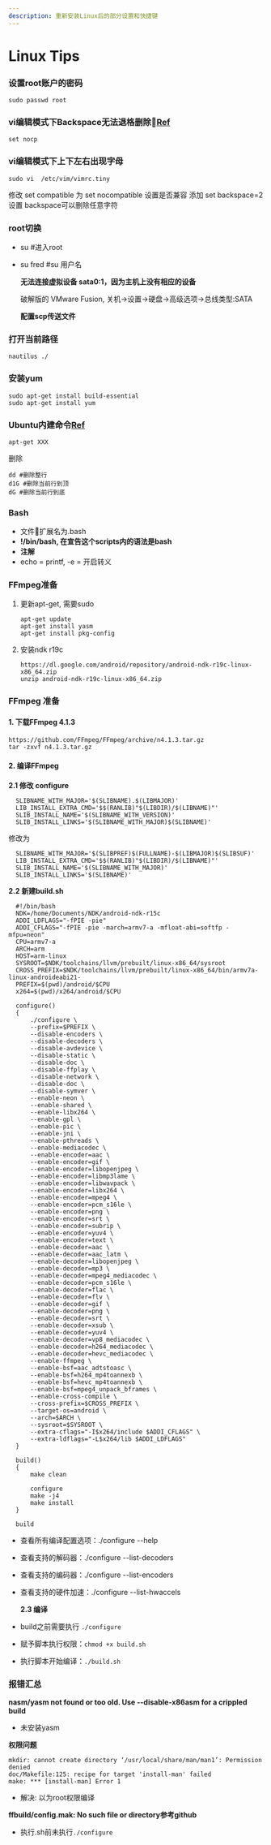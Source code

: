```yaml
---
description: 重新安装Linux后的部分设置和快捷键
---
```


# Linux Tips



### 设置root账户的密码

```text
sudo passwd root
```

### vi编辑模式下Backspace无法退格删除[Ref](https://blog.csdn.net/u011304490/article/details/81367490)

```text
set nocp
```

### vi编辑模式下上下左右出现字母

```text
sudo vi  /etc/vim/vimrc.tiny
```

修改 set compatible 为 set nocompatible 设置是否兼容 添加 set backspace=2 设置 backspace可以删除任意字符

### root切换

* su \#进入root
* su fred  \#su 用户名

  **无法连接虚拟设备 sata0:1，因为主机上没有相应的设备**

  破解版的 VMware Fusion, 关机-&gt;设置-&gt;硬盘-&gt;高级选项-&gt;总线类型:SATA

  **配置scp传送文件**

### 打开当前路径

```text
nautilus ./
```

### 安装yum

```text
sudo apt-get install build-essential
sudo apt-get install yum
```

### Ubuntu内建命令[Ref](https://blog.csdn.net/chenyoper/article/details/78260007)

```text
apt-get XXX
```

删除

```text
dd #删除整行
d1G #删除当前行到顶
dG #删除当前行到底
```

### Bash

* 文件扩展名为.bash
* **!/bin/bash, 在宣告这个scripts内的语法是bash**
* **注解**
* echo = printf, -e = 开启转义

### FFmpeg准备

1. 更新apt-get, 需要sudo

   ```text
   apt-get update
   apt-get install yasm
   apt-get install pkg-config
   ```

2. 安装ndk r19c

   ```text
   https://dl.google.com/android/repository/android-ndk-r19c-linux-x86_64.zip
   unzip android-ndk-r19c-linux-x86_64.zip
   ```

### FFmpeg 准备

#### 1. 下载FFmpeg 4.1.3

```text
https://github.com/FFmpeg/FFmpeg/archive/n4.1.3.tar.gz
tar -zxvf n4.1.3.tar.gz
```

#### 2. 编译FFmpeg

**2.1 修改 configure**

```text
  SLIBNAME_WITH_MAJOR='$(SLIBNAME).$(LIBMAJOR)'  
  LIB_INSTALL_EXTRA_CMD='$$(RANLIB)"$(LIBDIR)/$(LIBNAME)"'  
  SLIB_INSTALL_NAME='$(SLIBNAME_WITH_VERSION)'  
  SLIB_INSTALL_LINKS='$(SLIBNAME_WITH_MAJOR)$(SLIBNAME)'
```

修改为

```text
  SLIBNAME_WITH_MAJOR='$(SLIBPREF)$(FULLNAME)-$(LIBMAJOR)$(SLIBSUF)'  
  LIB_INSTALL_EXTRA_CMD='$$(RANLIB)"$(LIBDIR)/$(LIBNAME)"'  
  SLIB_INSTALL_NAME='$(SLIBNAME_WITH_MAJOR)'  
  SLIB_INSTALL_LINKS='$(SLIBNAME)'
```

**2.2 新建build.sh**

```text
  #!/bin/bash
  NDK=/home/Documents/NDK/android-ndk-r15c
  ADDI_LDFLAGS="-fPIE -pie"
  ADDI_CFLAGS="-fPIE -pie -march=armv7-a -mfloat-abi=softfp -mfpu=neon"
  CPU=armv7-a
  ARCH=arm
  HOST=arm-linux
  SYSROOT=$NDK/toolchains/llvm/prebuilt/linux-x86_64/sysroot
  CROSS_PREFIX=$NDK/toolchains/llvm/prebuilt/linux-x86_64/bin/armv7a-linux-androideabi21-
  PREFIX=$(pwd)/android/$CPU
  x264=$(pwd)/x264/android/$CPU

  configure()
  {
      ./configure \
      --prefix=$PREFIX \
      --disable-encoders \
      --disable-decoders \
      --disable-avdevice \
      --disable-static \
      --disable-doc \
      --disable-ffplay \
      --disable-network \
      --disable-doc \
      --disable-symver \
      --enable-neon \
      --enable-shared \
      --enable-libx264 \
      --enable-gpl \
      --enable-pic \
      --enable-jni \
      --enable-pthreads \
      --enable-mediacodec \
      --enable-encoder=aac \
      --enable-encoder=gif \
      --enable-encoder=libopenjpeg \
      --enable-encoder=libmp3lame \
      --enable-encoder=libwavpack \
      --enable-encoder=libx264 \
      --enable-encoder=mpeg4 \
      --enable-encoder=pcm_s16le \
      --enable-encoder=png \
      --enable-encoder=srt \
      --enable-encoder=subrip \
      --enable-encoder=yuv4 \
      --enable-encoder=text \
      --enable-decoder=aac \
      --enable-decoder=aac_latm \
      --enable-decoder=libopenjpeg \
      --enable-decoder=mp3 \
      --enable-decoder=mpeg4_mediacodec \
      --enable-decoder=pcm_s16le \
      --enable-decoder=flac \
      --enable-decoder=flv \
      --enable-decoder=gif \
      --enable-decoder=png \
      --enable-decoder=srt \
      --enable-decoder=xsub \
      --enable-decoder=yuv4 \
      --enable-decoder=vp8_mediacodec \
      --enable-decoder=h264_mediacodec \
      --enable-decoder=hevc_mediacodec \
      --enable-ffmpeg \
      --enable-bsf=aac_adtstoasc \
      --enable-bsf=h264_mp4toannexb \
      --enable-bsf=hevc_mp4toannexb \
      --enable-bsf=mpeg4_unpack_bframes \
      --enable-cross-compile \
      --cross-prefix=$CROSS_PREFIX \
      --target-os=android \
      --arch=$ARCH \
      --sysroot=$SYSROOT \
      --extra-cflags="-I$x264/include $ADDI_CFLAGS" \
      --extra-ldflags="-L$x264/lib $ADDI_LDFLAGS"
  }

  build()
  {
      make clean

      configure
      make -j4
      make install
  }

  build
```

* 查看所有编译配置选项：./configure --help
* 查看支持的解码器：./configure --list-decoders
* 查看支持的编码器：./configure --list-encoders
* 查看支持的硬件加速：./configure --list-hwaccels

  **2.3 编译**

* build之前需要执行 `./configure`
* 赋予脚本执行权限：`chmod +x build.sh`
* 执行脚本开始编译：`./build.sh`

### 报错汇总

**nasm/yasm not found or too old. Use --disable-x86asm for a crippled build**

* 未安装yasm

**权限问题**

```text
mkdir: cannot create directory ‘/usr/local/share/man/man1’: Permission denied
doc/Makefile:125: recipe for target 'install-man' failed
make: *** [install-man] Error 1
```

* 解决: 以为root权限编译

**ffbuild/config.mak: No such file or directory参考github**

* 执行.sh前未执行`./configure`

